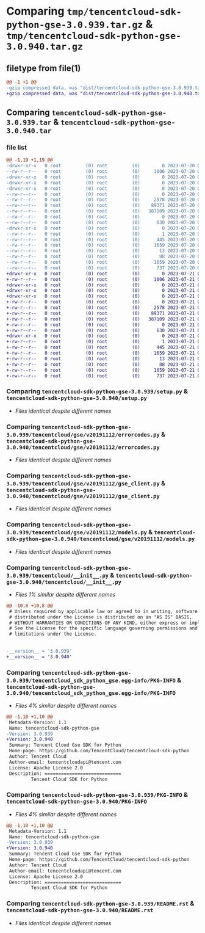 # Comparing `tmp/tencentcloud-sdk-python-gse-3.0.939.tar.gz` & `tmp/tencentcloud-sdk-python-gse-3.0.940.tar.gz`

## filetype from file(1)

```diff
@@ -1 +1 @@
-gzip compressed data, was "dist/tencentcloud-sdk-python-gse-3.0.939.tar", last modified: Thu Jul 20 00:25:01 2023, max compression
+gzip compressed data, was "dist/tencentcloud-sdk-python-gse-3.0.940.tar", last modified: Fri Jul 21 00:32:05 2023, max compression
```

## Comparing `tencentcloud-sdk-python-gse-3.0.939.tar` & `tencentcloud-sdk-python-gse-3.0.940.tar`

### file list

```diff
@@ -1,19 +1,19 @@
-drwxr-xr-x   0 root         (0) root         (0)        0 2023-07-20 00:25:01.000000 tencentcloud-sdk-python-gse-3.0.939/
--rw-r--r--   0 root         (0) root         (0)     1006 2023-07-20 00:25:01.000000 tencentcloud-sdk-python-gse-3.0.939/setup.py
-drwxr-xr-x   0 root         (0) root         (0)        0 2023-07-20 00:25:01.000000 tencentcloud-sdk-python-gse-3.0.939/tencentcloud/
-drwxr-xr-x   0 root         (0) root         (0)        0 2023-07-20 00:25:01.000000 tencentcloud-sdk-python-gse-3.0.939/tencentcloud/gse/
-drwxr-xr-x   0 root         (0) root         (0)        0 2023-07-20 00:25:01.000000 tencentcloud-sdk-python-gse-3.0.939/tencentcloud/gse/v20191112/
--rw-r--r--   0 root         (0) root         (0)        0 2023-07-20 00:25:01.000000 tencentcloud-sdk-python-gse-3.0.939/tencentcloud/gse/v20191112/__init__.py
--rw-r--r--   0 root         (0) root         (0)     2578 2023-07-20 00:25:01.000000 tencentcloud-sdk-python-gse-3.0.939/tencentcloud/gse/v20191112/errorcodes.py
--rw-r--r--   0 root         (0) root         (0)    89371 2023-07-20 00:25:01.000000 tencentcloud-sdk-python-gse-3.0.939/tencentcloud/gse/v20191112/gse_client.py
--rw-r--r--   0 root         (0) root         (0)   387109 2023-07-20 00:25:01.000000 tencentcloud-sdk-python-gse-3.0.939/tencentcloud/gse/v20191112/models.py
--rw-r--r--   0 root         (0) root         (0)        0 2023-07-20 00:25:01.000000 tencentcloud-sdk-python-gse-3.0.939/tencentcloud/gse/__init__.py
--rw-r--r--   0 root         (0) root         (0)      630 2023-07-20 00:25:01.000000 tencentcloud-sdk-python-gse-3.0.939/tencentcloud/__init__.py
-drwxr-xr-x   0 root         (0) root         (0)        0 2023-07-20 00:25:01.000000 tencentcloud-sdk-python-gse-3.0.939/tencentcloud_sdk_python_gse.egg-info/
--rw-r--r--   0 root         (0) root         (0)        1 2023-07-20 00:25:01.000000 tencentcloud-sdk-python-gse-3.0.939/tencentcloud_sdk_python_gse.egg-info/dependency_links.txt
--rw-r--r--   0 root         (0) root         (0)      445 2023-07-20 00:25:01.000000 tencentcloud-sdk-python-gse-3.0.939/tencentcloud_sdk_python_gse.egg-info/SOURCES.txt
--rw-r--r--   0 root         (0) root         (0)     1659 2023-07-20 00:25:01.000000 tencentcloud-sdk-python-gse-3.0.939/tencentcloud_sdk_python_gse.egg-info/PKG-INFO
--rw-r--r--   0 root         (0) root         (0)       13 2023-07-20 00:25:01.000000 tencentcloud-sdk-python-gse-3.0.939/tencentcloud_sdk_python_gse.egg-info/top_level.txt
--rw-r--r--   0 root         (0) root         (0)       88 2023-07-20 00:25:01.000000 tencentcloud-sdk-python-gse-3.0.939/setup.cfg
--rw-r--r--   0 root         (0) root         (0)     1659 2023-07-20 00:25:01.000000 tencentcloud-sdk-python-gse-3.0.939/PKG-INFO
--rw-r--r--   0 root         (0) root         (0)      737 2023-07-20 00:25:01.000000 tencentcloud-sdk-python-gse-3.0.939/README.rst
+drwxr-xr-x   0 root         (0) root         (0)        0 2023-07-21 00:32:05.000000 tencentcloud-sdk-python-gse-3.0.940/
+-rw-r--r--   0 root         (0) root         (0)     1006 2023-07-21 00:32:05.000000 tencentcloud-sdk-python-gse-3.0.940/setup.py
+drwxr-xr-x   0 root         (0) root         (0)        0 2023-07-21 00:32:05.000000 tencentcloud-sdk-python-gse-3.0.940/tencentcloud/
+drwxr-xr-x   0 root         (0) root         (0)        0 2023-07-21 00:32:05.000000 tencentcloud-sdk-python-gse-3.0.940/tencentcloud/gse/
+drwxr-xr-x   0 root         (0) root         (0)        0 2023-07-21 00:32:05.000000 tencentcloud-sdk-python-gse-3.0.940/tencentcloud/gse/v20191112/
+-rw-r--r--   0 root         (0) root         (0)        0 2023-07-21 00:32:05.000000 tencentcloud-sdk-python-gse-3.0.940/tencentcloud/gse/v20191112/__init__.py
+-rw-r--r--   0 root         (0) root         (0)     2578 2023-07-21 00:32:05.000000 tencentcloud-sdk-python-gse-3.0.940/tencentcloud/gse/v20191112/errorcodes.py
+-rw-r--r--   0 root         (0) root         (0)    89371 2023-07-21 00:32:05.000000 tencentcloud-sdk-python-gse-3.0.940/tencentcloud/gse/v20191112/gse_client.py
+-rw-r--r--   0 root         (0) root         (0)   387109 2023-07-21 00:32:05.000000 tencentcloud-sdk-python-gse-3.0.940/tencentcloud/gse/v20191112/models.py
+-rw-r--r--   0 root         (0) root         (0)        0 2023-07-21 00:32:05.000000 tencentcloud-sdk-python-gse-3.0.940/tencentcloud/gse/__init__.py
+-rw-r--r--   0 root         (0) root         (0)      630 2023-07-21 00:32:05.000000 tencentcloud-sdk-python-gse-3.0.940/tencentcloud/__init__.py
+drwxr-xr-x   0 root         (0) root         (0)        0 2023-07-21 00:32:05.000000 tencentcloud-sdk-python-gse-3.0.940/tencentcloud_sdk_python_gse.egg-info/
+-rw-r--r--   0 root         (0) root         (0)        1 2023-07-21 00:32:05.000000 tencentcloud-sdk-python-gse-3.0.940/tencentcloud_sdk_python_gse.egg-info/dependency_links.txt
+-rw-r--r--   0 root         (0) root         (0)      445 2023-07-21 00:32:05.000000 tencentcloud-sdk-python-gse-3.0.940/tencentcloud_sdk_python_gse.egg-info/SOURCES.txt
+-rw-r--r--   0 root         (0) root         (0)     1659 2023-07-21 00:32:05.000000 tencentcloud-sdk-python-gse-3.0.940/tencentcloud_sdk_python_gse.egg-info/PKG-INFO
+-rw-r--r--   0 root         (0) root         (0)       13 2023-07-21 00:32:05.000000 tencentcloud-sdk-python-gse-3.0.940/tencentcloud_sdk_python_gse.egg-info/top_level.txt
+-rw-r--r--   0 root         (0) root         (0)       88 2023-07-21 00:32:05.000000 tencentcloud-sdk-python-gse-3.0.940/setup.cfg
+-rw-r--r--   0 root         (0) root         (0)     1659 2023-07-21 00:32:05.000000 tencentcloud-sdk-python-gse-3.0.940/PKG-INFO
+-rw-r--r--   0 root         (0) root         (0)      737 2023-07-21 00:32:05.000000 tencentcloud-sdk-python-gse-3.0.940/README.rst
```

### Comparing `tencentcloud-sdk-python-gse-3.0.939/setup.py` & `tencentcloud-sdk-python-gse-3.0.940/setup.py`

 * *Files identical despite different names*

### Comparing `tencentcloud-sdk-python-gse-3.0.939/tencentcloud/gse/v20191112/errorcodes.py` & `tencentcloud-sdk-python-gse-3.0.940/tencentcloud/gse/v20191112/errorcodes.py`

 * *Files identical despite different names*

### Comparing `tencentcloud-sdk-python-gse-3.0.939/tencentcloud/gse/v20191112/gse_client.py` & `tencentcloud-sdk-python-gse-3.0.940/tencentcloud/gse/v20191112/gse_client.py`

 * *Files identical despite different names*

### Comparing `tencentcloud-sdk-python-gse-3.0.939/tencentcloud/gse/v20191112/models.py` & `tencentcloud-sdk-python-gse-3.0.940/tencentcloud/gse/v20191112/models.py`

 * *Files identical despite different names*

### Comparing `tencentcloud-sdk-python-gse-3.0.939/tencentcloud/__init__.py` & `tencentcloud-sdk-python-gse-3.0.940/tencentcloud/__init__.py`

 * *Files 1% similar despite different names*

```diff
@@ -10,8 +10,8 @@
 # Unless required by applicable law or agreed to in writing, software
 # distributed under the License is distributed on an "AS IS" BASIS,
 # WITHOUT WARRANTIES OR CONDITIONS OF ANY KIND, either express or implied.
 # See the License for the specific language governing permissions and
 # limitations under the License.
 
 
-__version__ = '3.0.939'
+__version__ = '3.0.940'
```

### Comparing `tencentcloud-sdk-python-gse-3.0.939/tencentcloud_sdk_python_gse.egg-info/PKG-INFO` & `tencentcloud-sdk-python-gse-3.0.940/tencentcloud_sdk_python_gse.egg-info/PKG-INFO`

 * *Files 4% similar despite different names*

```diff
@@ -1,10 +1,10 @@
 Metadata-Version: 1.1
 Name: tencentcloud-sdk-python-gse
-Version: 3.0.939
+Version: 3.0.940
 Summary: Tencent Cloud Gse SDK for Python
 Home-page: https://github.com/TencentCloud/tencentcloud-sdk-python
 Author: Tencent Cloud
 Author-email: tencentcloudapi@tencent.com
 License: Apache License 2.0
 Description: ============================
         Tencent Cloud SDK for Python
```

### Comparing `tencentcloud-sdk-python-gse-3.0.939/PKG-INFO` & `tencentcloud-sdk-python-gse-3.0.940/PKG-INFO`

 * *Files 4% similar despite different names*

```diff
@@ -1,10 +1,10 @@
 Metadata-Version: 1.1
 Name: tencentcloud-sdk-python-gse
-Version: 3.0.939
+Version: 3.0.940
 Summary: Tencent Cloud Gse SDK for Python
 Home-page: https://github.com/TencentCloud/tencentcloud-sdk-python
 Author: Tencent Cloud
 Author-email: tencentcloudapi@tencent.com
 License: Apache License 2.0
 Description: ============================
         Tencent Cloud SDK for Python
```

### Comparing `tencentcloud-sdk-python-gse-3.0.939/README.rst` & `tencentcloud-sdk-python-gse-3.0.940/README.rst`

 * *Files identical despite different names*

